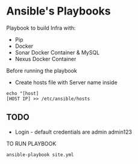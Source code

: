 # Ansible's Playbooks
Playbook to build Infra with:
- Pip
- Docker
- Sonar Docker Container & MySQL
- Nexus Docker Container

Before running the playbook
- Create hosts file with Server name inside
```
echo "[host]
[HOST IP] >> /etc/ansible/hosts
```

TODO
----
- Login - default credentials are admin admin123

TO RUN PLAYBOOK
```
ansible-playbook site.yml
```